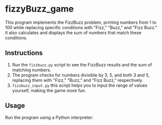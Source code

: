 # fizzyBuzz_game

This program implements the FizzBuzz problem, printing numbers from 1 to 100 while replacing specific conditions with "Fizz," "Buzz," and "Fizz Buzz." It also calculates and displays the sum of numbers that match these conditions.

## Instructions

1. Run the `fizzbuzz.py` script to see the FizzBuzz results and the sum of matching numbers.
2. The program checks for numbers divisible by 3, 5, and both 3 and 5, replacing them with "Fizz," "Buzz," and "Fizz Buzz," respectively.
3. `fizzbuzz_input.py` this script helps you to input the range of values yourself, making the game more fun.

## Usage

Run the program using a Python interpreter:
